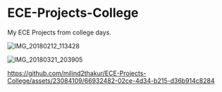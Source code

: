 # ECE-Projects-College
My ECE Projects from college days.


![IMG_20180212_113428](https://github.com/milind2thakur/ECE-Projects-College/assets/23084109/add37435-1a9f-4757-8230-dd5a441fcbd4)


![IMG_20180321_203905](https://github.com/milind2thakur/ECE-Projects-College/assets/23084109/07d62f7c-64b6-4eaf-92f1-77695ba7d3b6)



https://github.com/milind2thakur/ECE-Projects-College/assets/23084109/66932482-02ce-4d34-b215-d36b914c8284

